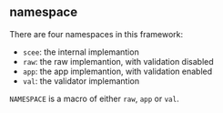 ## namespace

There are four namespaces in this framework:
- `scee`: the internal implemantion
- `raw`: the raw implemantion, with validation disabled
- `app`: the app implemantion, with validation enabled
- `val`: the validator implemantion

`NAMESPACE` is a macro of either `raw`, `app` or `val`.
